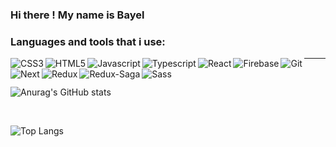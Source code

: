 ### Hi there ! My name is Bayel

### Languages and tools that i use: 

<img align='left' alt='CSS3' src='https://img.shields.io/badge/CSS3-1572B6?style=for-the-badge&logo=css3&logoColor=white' />
<img align='left' alt='HTML5' src='https://img.shields.io/badge/HTML5-E34F26?style=for-the-badge&logo=html5&logoColor=white' />
<img align='left' alt='Javascript' src='https://img.shields.io/badge/JavaScript-323330?style=for-the-badge&logo=javascript&logoColor=F7DF1E' />
<img align='left' alt='Typescript' src='https://img.shields.io/badge/TypeScript-007ACC?style=for-the-badge&logo=typescript&logoColor=white' />
<img align='left' alt='React' src='https://img.shields.io/badge/React-20232A?style=for-the-badge&logo=react&logoColor=61DAFB'/>
<img align='left' alt='Firebase' src='https://img.shields.io/badge/firebase-ffca28?style=for-the-badge&logo=firebase&logoColor=black' />
<img align='left' alt='Git' src='https://img.shields.io/badge/GIT-E44C30?style=for-the-badge&logo=git&logoColor=white'/>
<hr opacity='0'/> 
<img align='left' alt='Next' src='https://img.shields.io/badge/next.js-000000?style=for-the-badge&logo=nextdotjs&logoColor=white' />
<img align='left' alt='Redux' src='https://img.shields.io/badge/Redux-593D88?style=for-the-badge&logo=redux&logoColor=white' />
<img align='left' alt='Redux-Saga' src='https://img.shields.io/badge/Redux%20saga-86D46B?style=for-the-badge&logo=redux%20sagalogoColor=999999'/>
<img align='left' alt='Sass' src='https://img.shields.io/badge/Sass-CC6699?style=for-the-badge&logo=sass&logoColor=white'/>

<br/>

![Anurag's GitHub stats](https://github-readme-stats.vercel.app/api?username=bael2018)

<br/>

![Top Langs](https://github-readme-stats.vercel.app/api/top-langs/?username=bael2018&layout=compact)